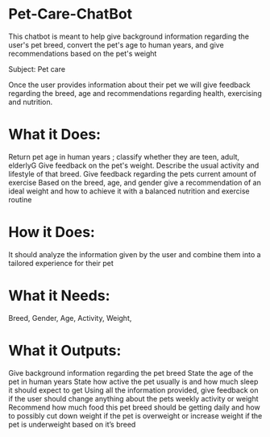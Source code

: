 # Pet-Care-ChatBot
This chatbot is meant to help give background information regarding the user's pet breed, convert the pet's age to human years, and give recommendations based on the pet's weight

Subject: Pet care

Once the user provides information about their pet we will give feedback regarding the breed, age and recommendations regarding health, exercising and nutrition.




# What it Does: 

Return pet age in human years ; classify whether they are teen, adult, elderlyG
Give feedback on the pet's weight.
Describe the usual activity and lifestyle of that breed.
Give feedback regarding the pets current amount of exercise 
Based on the breed, age, and gender give a recommendation of an ideal weight and how to achieve it with a balanced nutrition and exercise routine






# How it Does:

It should analyze the information given by the user and combine them into a tailored experience for their pet 







# What it Needs:

Breed,
Gender,
Age,
Activity,
Weight,




# What it Outputs:

Give background information regarding the pet breed
State the age of the pet in human years
State how active the pet usually is and how much sleep it should expect to get
Using all the information provided, give feedback on if the user should change anything about the pets weekly activity or weight
Recommend how much food this pet breed should be getting daily and how to possibly cut down weight if the pet is overweight or increase weight if the pet is underweight based on it’s breed
